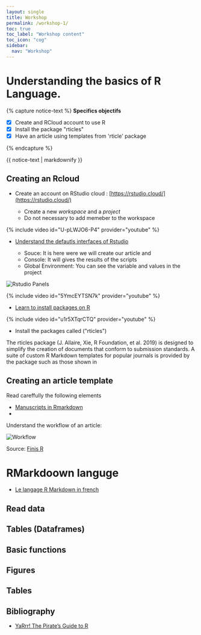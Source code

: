 ```yaml
---
layout: single
title: Workshop
permalink: /workshop-1/
toc: true
toc_label: "Workshop content"
toc_icon: "cog"
sidebar:
  nav: "Workshop"
---
```



# Understanding the basics of R Language.

{% capture notice-text %}
**Specifics objectifs**

- [X] Create and RCloud account to use R
- [X] Install the package "rticles"
- [X] Have an article using templates from 'rticle' package

{% endcapture %}

<div class="notice--info">
  {{ notice-text | markdownify }}
</div>


## Creating an Rcloud

- Create an account on RStudio cloud : [https://rstudio.cloud/](https://rstudio.cloud/)

  + Create a new *workspace* and a *project*
  + Do not necessary to add memeber to the workspace

{% include video id="U-pLWJO6-P4" provider="youtube" %}


- [Understand the defautls interfaces of Rstudio](https://bookdown.org/ndphillips/YaRrr/the-four-rstudio-windows.html)

  + Souce: It is here were we will create our article and 
  + Console: It will gives the results of the scripts
  + Global Environment: You can see the variable and values in the project

![Rstudio Panels](https://bookdown.org/ndphillips/YaRrr/images/RStudio_Screenshot_Labels.png)


{% include video id="5YmcEYTSN7k" provider="youtube" %}



- [Learn to install packages on R](https://bookdown.org/ndphillips/YaRrr/packages.html)


{% include video id="u1r5XTqrCTQ" provider="youtube" %}


- Install the packages called ("rticles")

The rticles package (J. Allaire, Xie, R Foundation, et al. 2019) is designed to simplify the creation of documents that conform to submission standards. A suite of custom R Markdown templates for popular journals is provided by the package such as those shown in 


## Creating an article template

Read careffully the following elements

-  [Manuscripts in Rmarkdown](https://stirlingcodingclub.github.io/Manuscripts_in_Rmarkdown/Rmarkdown_notes.html)
-  

Understand the workflow of an article:

![Workflow](https://stateofther.github.io/finistR2018/img/schema_rmd.png)

Source: [Finis R](https://stateofther.github.io/finistR2018/atelier3_advancedrmd.html)




# RMarkdoown languge

- [Le langage R Markdown in french](https://www.fun-mooc.fr/c4x/UPSUD/42001S02/asset/RMarkdown.html)


## Read data

## Tables (Dataframes)


## Basic functions

## Figures

## Tables


## Bibliography

- [YaRrr! The Pirate’s Guide to R](https://bookdown.org/ndphillips/YaRrr/the-four-rstudio-windows.html)



